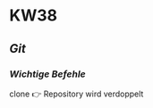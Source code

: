  # KW38
 
 ## ***Git*** 
 
 ### *Wichtige Befehle*
 
 clone :point_right: Repository wird verdoppelt

